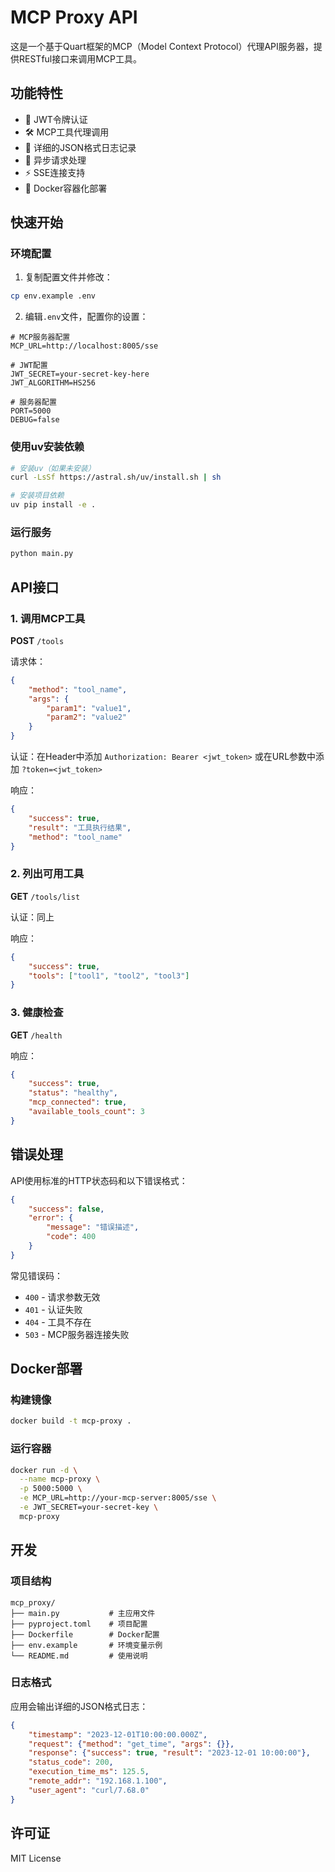 # MCP Proxy API

这是一个基于Quart框架的MCP（Model Context Protocol）代理API服务器，提供RESTful接口来调用MCP工具。

## 功能特性

- 🔐 JWT令牌认证
- 🛠️ MCP工具代理调用
- 📝 详细的JSON格式日志记录
- 🚀 异步请求处理
- ⚡ SSE连接支持
- 🐳 Docker容器化部署

## 快速开始

### 环境配置

1. 复制配置文件并修改：
```bash
cp env.example .env
```

2. 编辑`.env`文件，配置你的设置：
```env
# MCP服务器配置
MCP_URL=http://localhost:8005/sse

# JWT配置
JWT_SECRET=your-secret-key-here
JWT_ALGORITHM=HS256

# 服务器配置
PORT=5000
DEBUG=false
```

### 使用uv安装依赖

```bash
# 安装uv（如果未安装）
curl -LsSf https://astral.sh/uv/install.sh | sh

# 安装项目依赖
uv pip install -e .
```

### 运行服务

```bash
python main.py
```

## API接口

### 1. 调用MCP工具

**POST** `/tools`

请求体：
```json
{
    "method": "tool_name",
    "args": {
        "param1": "value1",
        "param2": "value2"
    }
}
```

认证：在Header中添加 `Authorization: Bearer <jwt_token>` 或在URL参数中添加 `?token=<jwt_token>`

响应：
```json
{
    "success": true,
    "result": "工具执行结果",
    "method": "tool_name"
}
```

### 2. 列出可用工具

**GET** `/tools/list`

认证：同上

响应：
```json
{
    "success": true,
    "tools": ["tool1", "tool2", "tool3"]
}
```

### 3. 健康检查

**GET** `/health`

响应：
```json
{
    "success": true,
    "status": "healthy",
    "mcp_connected": true,
    "available_tools_count": 3
}
```

## 错误处理

API使用标准的HTTP状态码和以下错误格式：

```json
{
    "success": false,
    "error": {
        "message": "错误描述",
        "code": 400
    }
}
```

常见错误码：
- `400` - 请求参数无效
- `401` - 认证失败
- `404` - 工具不存在
- `503` - MCP服务器连接失败

## Docker部署

### 构建镜像

```bash
docker build -t mcp-proxy .
```

### 运行容器

```bash
docker run -d \
  --name mcp-proxy \
  -p 5000:5000 \
  -e MCP_URL=http://your-mcp-server:8005/sse \
  -e JWT_SECRET=your-secret-key \
  mcp-proxy
```

## 开发

### 项目结构

```
mcp_proxy/
├── main.py           # 主应用文件
├── pyproject.toml    # 项目配置
├── Dockerfile        # Docker配置
├── env.example       # 环境变量示例
└── README.md         # 使用说明
```

### 日志格式

应用会输出详细的JSON格式日志：

```json
{
    "timestamp": "2023-12-01T10:00:00.000Z",
    "request": {"method": "get_time", "args": {}},
    "response": {"success": true, "result": "2023-12-01 10:00:00"},
    "status_code": 200,
    "execution_time_ms": 125.5,
    "remote_addr": "192.168.1.100",
    "user_agent": "curl/7.68.0"
}
```

## 许可证

MIT License
